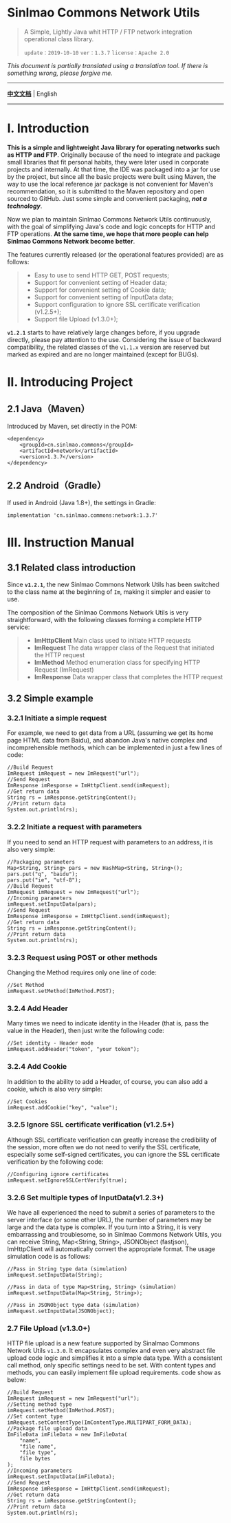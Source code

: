 # Sinlmao Commons Network Utils

> A Simple, Lightly Java whit HTTP / FTP network integration operational class library.
>
> `update：2019-10-10`  `ver：1.3.7`  `license：Apache 2.0`

*This document is partially translated using a translation tool. If there is something wrong, please forgive me.*

----------

**[中文文档][1]** | English

----------

# I. Introduction

**This is a simple and lightweight Java library for operating networks such as HTTP and FTP**. Originally because of the need to integrate and package small libraries that fit personal habits, they were later used in corporate projects and internally. At that time, the IDE was packaged into a jar for use by the project, but since all the basic projects were built using Maven, the way to use the local reference jar package is not convenient for Maven's recommendation, so it is submitted to the Maven repository and open sourced to GitHub. Just some simple and convenient packaging, ***not a technology***.

Now we plan to maintain Sinlmao Commons Network Utils continuously, with the goal of simplifying Java's code and logic concepts for HTTP and FTP operations. **At the same time, we hope that more people can help Sinlmao Commons Network become better**.

The features currently released (or the operational features provided) are as follows:

>  - Easy to use to send HTTP GET, POST requests;
>  - Support for convenient setting of Header data;
>  - Support for convenient setting of Cookie data;
>  - Support for convenient setting of InputData data;
>  - Support configuration to ignore SSL certificate verification (v1.2.5+);
>  - Support file Upload (v1.3.0+);

**`v1.2.1`** starts to have relatively large changes before, if you upgrade directly, please pay attention to the use. Considering the issue of backward compatibility, the related classes of the `v1.1.x` version are reserved but marked as expired and are no longer maintained (except for BUGs).

# II. Introducing Project

## 2.1 Java（Maven）

Introduced by Maven, set directly in the POM:

    <dependency>
        <groupId>cn.sinlmao.commons</groupId>
        <artifactId>network</artifactId>
        <version>1.3.7</version>
    </dependency>

## 2.2 Android（Gradle）

If used in Android (Java 1.8+), the settings in Gradle:

    implementation 'cn.sinlmao.commons:network:1.3.7'

# III. Instruction Manual

## 3.1 Related class introduction

Since **`v1.2.1`**, the new Sinlmao Commons Network Utils has been switched to the class name at the beginning of `Im`, making it simpler and easier to use.

The composition of the Sinlmao Commons Network Utils is very straightforward, with the following classes forming a complete HTTP service:

>  - **ImHttpClient** Main class used to initiate HTTP requests
>  - **ImRequest** The data wrapper class of the Request that initiated the HTTP request
>  - **ImMethod** Method enumeration class for specifying HTTP Request (ImRequest)
>  - **ImResponse** Data wrapper class that completes the HTTP request

## 3.2 Simple example

### 3.2.1 Initiate a simple request

For example, we need to get data from a URL (assuming we get its home page HTML data from Baidu), and abandon Java's native complex and incomprehensible methods, which can be implemented in just a few lines of code:

    //Build Request
    ImRequest imRequest = new ImRequest("url");
    //Send Request
    ImResponse imResponse = ImHttpClient.send(imRequest);
    //Get return data
    String rs = imResponse.getStringContent();
    //Print return data
    System.out.println(rs);

### 3.2.2 Initiate a request with parameters

If you need to send an HTTP request with parameters to an address, it is also very simple:

    //Packaging parameters
    Map<String, String> pars = new HashMap<String, String>();
    pars.put("q", "baidu");
    pars.put("ie", "utf-8");
    //Build Request
    ImRequest imRequest = new ImRequest("url");
    //Incoming parameters
    imRequest.setInputData(pars);
    //Send Request
    ImResponse imResponse = ImHttpClient.send(imRequest);
    //Get return data
    String rs = imResponse.getStringContent();
    //Print return data
    System.out.println(rs);

### 3.2.3 Request using POST or other methods

Changing the Method requires only one line of code:

    //Set Method
    imRequest.setMethod(ImMethod.POST);

### 3.2.4 Add Header

Many times we need to indicate identity in the Header (that is, pass the value in the Header), then just write the following code:

    //Set identity - Header mode
    imRequest.addHeader("token", "your token");

### 3.2.4 Add Cookie

In addition to the ability to add a Header, of course, you can also add a cookie, which is also very simple:

    //Set Cookies
    imRequest.addCookie("key", "value");

### 3.2.5 Ignore SSL certificate verification (v1.2.5+)

Although SSL certificate verification can greatly increase the credibility of the session, more often we do not need to verify the SSL certificate, especially some self-signed certificates, you can ignore the SSL certificate verification by the following code:

    //Configuring ignore certificates
    imRequest.setIgnoreSSLCertVerify(true);

### 3.2.6 Set multiple types of InputData(v1.2.3+)

We have all experienced the need to submit a series of parameters to the server interface (or some other URL), the number of parameters may be large and the data type is complex. If you turn into a String, it is very embarrassing and troublesome, so in Sinlmao Commons Network Utils, you can receive String, Map<String, String>, JSONObject (fastjson), ImHttpClient will automatically convert the appropriate format. The usage simulation code is as follows:

    //Pass in String type data (simulation)
    imRequest.setInputData(String);
    
    //Pass in data of type Map<String, String> (simulation)
    imRequest.setInputData(Map<String, String>);
    
    //Pass in JSONObject type data (simulation)
    imRequest.setInputData(JSONObject);

### 2.7 File Upload (v1.3.0+)

HTTP file upload is a new feature supported by Sinalmao Commons Network Utils `v1.3.0`. It encapsulates complex and even very abstract file upload code logic and simplifies it into a simple data type. With a consistent call method, only specific settings need to be set. With content types and methods, you can easily implement file upload requirements. code show as below:

    //Build Request
    ImRequest imRequest = new ImRequest("url");
    //Setting method type
    imRequest.setMethod(ImMethod.POST);
    //Set content type
    imRequest.setContentType(ImContentType.MULTIPART_FORM_DATA);
    //Package file upload data
    ImFileData imFileData = new ImFileData(
        "name",
        "file name",
        "file type",
        file bytes
    );
    //Incoming parameters
    imRequest.setInputData(imFileData);
    //Send Request
    ImResponse imResponse = ImHttpClient.send(imRequest);
    //Get return data
    String rs = imResponse.getStringContent();
    //Print return data
    System.out.println(rs);


  [1]: README.md
